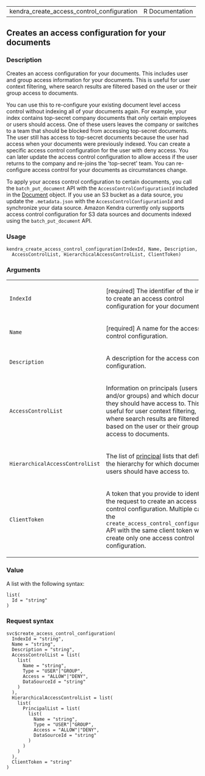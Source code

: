 <table style="width: 100%;">
<tbody>
<tr class="odd">
<td>kendra_create_access_control_configuration</td>
<td style="text-align: right;">R Documentation</td>
</tr>
</tbody>
</table>

## Creates an access configuration for your documents

### Description

Creates an access configuration for your documents. This includes user
and group access information for your documents. This is useful for user
context filtering, where search results are filtered based on the user
or their group access to documents.

You can use this to re-configure your existing document level access
control without indexing all of your documents again. For example, your
index contains top-secret company documents that only certain employees
or users should access. One of these users leaves the company or
switches to a team that should be blocked from accessing top-secret
documents. The user still has access to top-secret documents because the
user had access when your documents were previously indexed. You can
create a specific access control configuration for the user with deny
access. You can later update the access control configuration to allow
access if the user returns to the company and re-joins the 'top-secret'
team. You can re-configure access control for your documents as
circumstances change.

To apply your access control configuration to certain documents, you
call the `batch_put_document` API with the
`AccessControlConfigurationId` included in the
[Document](https://docs.aws.amazon.com/kendra/latest/APIReference/API_Document.html)
object. If you use an S3 bucket as a data source, you update the
`.metadata.json` with the `AccessControlConfigurationId` and synchronize
your data source. Amazon Kendra currently only supports access control
configuration for S3 data sources and documents indexed using the
`batch_put_document` API.

### Usage

    kendra_create_access_control_configuration(IndexId, Name, Description,
      AccessControlList, HierarchicalAccessControlList, ClientToken)

### Arguments

<table>
<colgroup>
<col style="width: 35%" />
<col style="width: 65%" />
</colgroup>
<tbody>
<tr class="odd">
<td><code
id="kendra_create_access_control_configuration_:_IndexId">IndexId</code></td>
<td><p>[required] The identifier of the index to create an access
control configuration for your documents.</p></td>
</tr>
<tr class="even">
<td><code
id="kendra_create_access_control_configuration_:_Name">Name</code></td>
<td><p>[required] A name for the access control configuration.</p></td>
</tr>
<tr class="odd">
<td><code
id="kendra_create_access_control_configuration_:_Description">Description</code></td>
<td><p>A description for the access control configuration.</p></td>
</tr>
<tr class="even">
<td><code
id="kendra_create_access_control_configuration_:_AccessControlList">AccessControlList</code></td>
<td><p>Information on principals (users and/or groups) and which
documents they should have access to. This is useful for user context
filtering, where search results are filtered based on the user or their
group access to documents.</p></td>
</tr>
<tr class="odd">
<td><code
id="kendra_create_access_control_configuration_:_HierarchicalAccessControlList">HierarchicalAccessControlList</code></td>
<td><p>The list of <a
href="https://docs.aws.amazon.com/kendra/latest/APIReference/API_Principal.html">principal</a>
lists that define the hierarchy for which documents users should have
access to.</p></td>
</tr>
<tr class="even">
<td><code
id="kendra_create_access_control_configuration_:_ClientToken">ClientToken</code></td>
<td><p>A token that you provide to identify the request to create an
access control configuration. Multiple calls to the
<code>create_access_control_configuration</code> API with the same
client token will create only one access control configuration.</p></td>
</tr>
</tbody>
</table>

### Value

A list with the following syntax:

    list(
      Id = "string"
    )

### Request syntax

    svc$create_access_control_configuration(
      IndexId = "string",
      Name = "string",
      Description = "string",
      AccessControlList = list(
        list(
          Name = "string",
          Type = "USER"|"GROUP",
          Access = "ALLOW"|"DENY",
          DataSourceId = "string"
        )
      ),
      HierarchicalAccessControlList = list(
        list(
          PrincipalList = list(
            list(
              Name = "string",
              Type = "USER"|"GROUP",
              Access = "ALLOW"|"DENY",
              DataSourceId = "string"
            )
          )
        )
      ),
      ClientToken = "string"
    )
